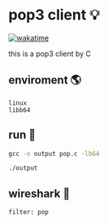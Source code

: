 # pop3 client 💡
[![wakatime](https://wakatime.com/badge/user/b538f533-3e8c-4b7b-ab49-7aab7771d31c/project/5a054c76-de6b-4488-82c0-110588d9013a.svg)](https://wakatime.com/badge/user/b538f533-3e8c-4b7b-ab49-7aab7771d31c/project/5a054c76-de6b-4488-82c0-110588d9013a)

this is a pop3 client by C     


## enviroment 🌎

```
linux
libb64
```

## run 🏃

```cmd
gcc -o output pop.c -lb64

./output
```
## wireshark 🦈

```
filter: pop
```

